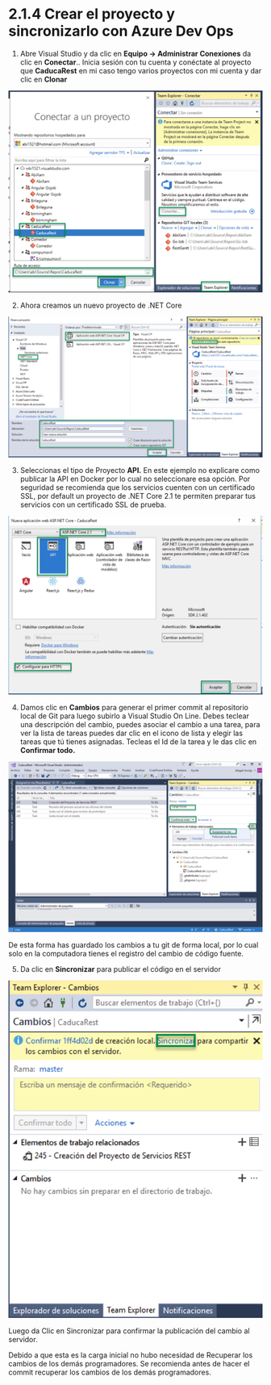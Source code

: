 # 2.1.4 Crear el proyecto y sincronizarlo con Azure Dev Ops

1. Abre Visual Studio y da clic en **Equipo -&gt; Administrar Conexiones**  da clic en **Conectar**.. Inicia sesión con tu cuenta y conéctate al proyecto que **CaducaRest** en mi caso tengo varios proyectos con mi cuenta y dar clic en **Clonar**

![Figura 2.1.4.1 Conectar Visual Studio a Visual Studio Team Services](../../.gitbook/assets/conectar.png)

2. Ahora creamos un nuevo proyecto de .NET Core

![Figura 2.1.4.2 Crear un nuevo proyecto web de .NET Core ](../../.gitbook/assets/proyecto.png)

3. Seleccionas el tipo de Proyecto **API.** En este ejemplo no explicare como publicar la API en Docker por lo cual no seleccionare esa opción. Por seguridad se recomienda que los servicios cuenten con un certificado SSL, por default un proyecto de .NET Core 2.1 te permiten preparar tus servicios con un certificado SSL de prueba.

![Figura 2.1.4.3 Seleccionar el proyecto de API](../../.gitbook/assets/api.png)

4. Damos clic en **Cambios** para generar el primer commit al repositorio local de Git para luego subirlo a Visual Studio On Line. Debes teclear una descripción del cambio, puedes asociar el cambio a una tarea, para ver la lista de tareas puedes dar clic en el icono de lista y elegir las tareas que tú tienes asignadas. Tecleas el Id de la tarea y le das clic en **Confirmar todo.** 

![Figura 2.1.4.4 Guardar los cambios a tu GIT local](../../.gitbook/assets/commit.png)

De esta forma has guardado los cambios a tu git de forma local, por lo cual solo en la computadora tienes el registro del cambio de código fuente.

5. Da clic en **Sincronizar** para publicar el código en el servidor

![Figura 2.1.4.5 Sincronizar los cambios a Visual Studio Team Services](../../.gitbook/assets/sync.png)

Luego da Clic en Sincronizar para confirmar la publicación del cambio al servidor. 

Debido a que esta es la carga inicial no hubo necesidad de Recuperar los cambios de los demás programadores. Se recomienda antes de hacer el commit recuperar los cambios de los demás programadores.

